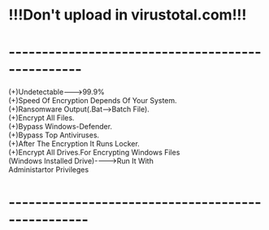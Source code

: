 # !!!Don't upload in virustotal.com!!!
# -------------------------------------------------
(+)Undetectable--->99.9%<br>
(+)Speed Of Encryption Depends Of Your System.<br>
(+)Ransomware Output(.Bat-->Batch File).<br>
(+)Encrypt All Files.<br>
(+)Bypass Windows-Defender.<br>
(+)Bypass Top Antiviruses.<br>
(+)After The Encryption It Runs Locker.<br>
(+)Encrypt All Drives.For Encrypting Windows Files<br>
(Windows Installed Drive)---->Run It With <br>
                        Administartor Privileges<br>
# --------------------------------------------------
